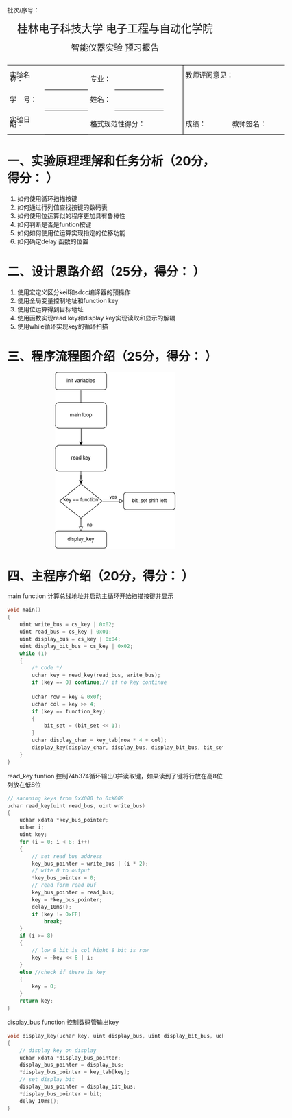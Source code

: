 批次/序号： 
<center style="font-size:25px; margin-bottom:10pt; margin-top:10">桂林电子科技大学 电子工程与自动化学院</center>
<center style="font-size:20px">智能仪器实验 预习报告</center>
<table style="margin-top:20pt; margin-bottom:8pt; width:486.2pt; margin-bottom:0pt; border-collapse:collapse">
				<tr style="height:27.4pt">
					<td rowspan="2" style="width:65.35pt; padding-left:4.25pt; vertical-align:bottom">
						<p style="text-indent:0pt; line-height:60%; font-size:12pt">
							<span style="font-family:宋体">实验名称：</span>
						</p>
					</td>
					<td rowspan="2" style="width:86.9pt; border-bottom:0.75pt solid #000000; padding-left:4.25pt; vertical-align:bottom">
						<p style="text-indent:0pt; text-align:center; line-height:60%; font-size:9pt">
							<span style="font-family:宋体">&#xa0;</span>
						</p>
					</td>
					<td rowspan="2" style="width:42.1pt; padding-left:4.25pt; vertical-align:bottom">
						<p style="text-indent:0pt; line-height:60%; font-size:12pt">
							<span style="font-family:宋体">专业：</span>
						</p>
					</td>
					<td rowspan="2" style="width:98.85pt; border-bottom:0.75pt solid #000000; padding-left:4.25pt; vertical-align:bottom">
						<p style="text-indent:0pt; text-align:center; line-height:60%; font-size:12pt">
							<span style="font-family:宋体">&#xa0</span>
						</p>
					</td>
					<td rowspan="2" style="width:7.38pt; border-right:0.75pt solid #000000; padding-left:4.25pt; vertical-align:bottom">
						<p style="text-indent:21pt; line-height:60%; font-size:12pt">
							<span style="font-family:宋体">&#xa0;</span>
						</p>
					</td>
					<td colspan="3" style="width:179.75pt; border-left:0.75pt solid #000000; padding-left:3.88pt; vertical-align:bottom">
						<p style="text-indent:0pt; text-align:left; line-height:60%; font-size:12pt">
							<span style="font-family:宋体">教师评阅意见：</span>
						</p>
					</td>
				</tr>
				<tr >
					<td colspan="3" rowspan="3" style="width:179.75pt; border-left:0.75pt solid #000000; padding-left:3.88pt; vertical-align:top">
						<p style="text-indent:0pt; line-height:40%; font-size:10pt">
							<span style="font-family:宋体">&#xa0;</span>
						</p>
					</td>
				</tr>
				<tr style="height:1pt">
					<td style="width:55.35pt; padding-left:4.25pt; vertical-align:bottom">
						<p style="text-indent:0pt; line-height:60%; font-size:12pt">
							<span style="font-family:宋体">学</span><span style="font-family:宋体">&#xa0;&#xa0;&#xa0; </span><span style="font-family:宋体">号：</span>
						</p>
					</td>
					<td style="width:86.9pt; border-top:0.75pt solid #000000; border-bottom:0.75pt solid #000000; padding-left:4.25pt; vertical-align:bottom">
						<p style="text-indent:0pt; text-align:center; line-height:60%; font-size:12pt">
							<span style="font-family:宋体">&#xa0;</span>
						</p>
					</td>
					<td style="width:42.1pt; padding-left:4.25pt; vertical-align:bottom">
						<p style="text-indent:0pt; line-height:60%; font-size:12pt">
							<span style="font-family:宋体">姓名：</span>
						</p>
					</td>
					<td style="width:98.85pt; border-top:0.75pt solid #000000; border-bottom:0.75pt solid #000000; padding-left:4.25pt; vertical-align:bottom">
						<p style="text-indent:0pt; text-align:center; line-height:60%; font-size:12pt">
							<span style="font-family:宋体">&#xa0;</span>
						</p>
					</td>
					<td style="width:7.38pt; border-right:0.75pt solid #000000; padding-left:4.25pt; vertical-align:top">
						<p style="text-indent:21pt; line-height:60%; font-size:12pt">
							<span style="font-family:宋体">&#xa0;</span>
						</p>
					</td>
				</tr>
				<tr style="height:1pt">
					<td rowspan="2" style="width:65.35pt; padding-left:4.25pt; vertical-align:bottom">
						<p style="text-indent:0pt; line-height:60%; font-size:12pt">
							<span style="font-family:宋体">实验日期：</span>
						</p>
					</td>
					<td rowspan="2" style="width:86.9pt; border-top:0.75pt solid #000000; border-bottom:0.75pt solid #000000; padding-left:4.25pt; vertical-align:bottom">
						<p style="text-indent:0pt; text-align:center; line-height:60%; font-size:12pt">
							<span style="font-family:'Times New Roman'">&#xa0</span>
						</p>
					</td>
					<td colspan="2" rowspan="2" style="width:135.2pt; padding-left:4.25pt; vertical-align:bottom">
						<p style="text-indent:0pt; text-align:left; line-height:60%; font-size:12pt">
							<span style="font-family:宋体">格式规范性得分：</span>
						</p>
					</td>
					<td rowspan="2" style="width:7.38pt; border-right:0.75pt solid #000000; padding-left:4.25pt; vertical-align:top">
						<p style="text-indent:21pt; line-height:60%; font-size:12pt">
							<span style="font-family:宋体">&#xa0;</span>
						</p>
					</td>
				</tr>
				<tr style="height:18.45pt">
					<td style="width:41.5pt; border-left:0.75pt solid #000000; padding-left:3.88pt; vertical-align:bottom">
						<p style="text-indent:0pt; text-align:left; line-height:60%; font-size:12pt">
							<span style="font-family:宋体">成绩：</span>
						</p>
					</td>
					<td style="width:33pt; padding-left:4.25pt; vertical-align:bottom">
						<p style="text-indent:0pt; text-align:center; line-height:60%; font-size:12pt">
							<span style="font-family:宋体">&#xa0;</span>
						</p>
					</td>
					<td style="width:106.75pt; padding-left:4.25pt; vertical-align:bottom">
						<p style="text-indent:0pt; text-align:left; line-height:60%; font-size:12pt">
							<span style="font-family:宋体">教师签名：</span>
						</p>
					</td>
				</tr>
				<!-- <tr style="height:0pt">
 -->
				<!-- 	<td style="width:59.6pt">
 -->
				<!-- 	</td>
 -->
				<!-- 	<td style="width:91.15pt">
 -->
				<!-- 	</td>
 -->
				<!-- 	<td style="width:36.35pt">
 -->
				<!-- 	</td>
 -->
				<!-- 	<td style="width:103.1pt">
 -->
				<!-- 	</td>
 -->
				<!-- 	<td style="width:12pt">
 -->
				<!-- 	</td>
 -->
				<!-- 	<td style="width:35.75pt">
 -->
				<!-- 	</td>
 -->
				<!-- 	<td style="width:37.25pt">
 -->
				<!-- 	</td>
 -->
				<!-- 	<td style="width:111pt">
 -->
				<!-- 	</td>
 -->
				<!-- </tr>
 -->
</table>

# 一、实验原理理解和任务分析（20分，得分： ）

1. 如何使用循环扫描按键
2. 如何通过行列值查找按键的数码表
3. 如何使用位运算似的程序更加具有鲁棒性
4. 如何判断是否是funtion按键
5. 如何如何使用位运算实现指定的位移功能
6. 如何确定delay 函数的位置

# 二、设计思路介绍（25分，得分： ）


1. 使用宏定义区分keil和sdcc编译器的预操作
2. 使用全局变量控制地址和function key
3. 使用位运算得到目标地址
4. 使用函数实现read key和display key实现读取和显示的解耦
5. 使用while循环实现key的循环扫描


# 三、程序流程图介绍（25分，得分： ）
<center>

![img](chapter1.png)

</center>

# 四、主程序介绍（20分，得分： ）

main function 计算总线地址并启动主循环开始扫描按键并显示
```c
void main()
{
    uint write_bus = cs_key | 0x02;
    uint read_bus = cs_key | 0x01;
    uint display_bus = cs_key | 0x04;
    uint display_bit_bus = cs_key | 0x02;
    while (1)
    {
        /* code */
        uchar key = read_key(read_bus, write_bus);
        if (key == 0) continue;// if no key continue

        uchar row = key & 0x0f;
        uchar col = key >> 4;
        if (key == function_key)
        {
            bit_set = (bit_set << 1);
        }
        uchar display_char = key_tab[row * 4 + col];
        display_key(display_char, display_bus, display_bit_bus, bit_set);
    }
}
```
read_key funtion 控制74h374循环输出0并读取键，如果读到了键将行放在高8位列放在低8位
```c
// sacnning keys from 0xX000 to 0xX008
uchar read_key(uint read_bus, uint write_bus)
{
    uchar xdata *key_bus_pointer;
    uchar i;
    uint key;
    for (i = 0; i < 8; i++)
    {
        // set read bus address
        key_bus_pointer = write_bus | (i * 2);
        // wite 0 to output
        *key_bus_pointer = 0;
        // read form read_buf
        key_bus_pointer = read_bus;
        key = *key_bus_pointer;
        delay_10ms();
        if (key != 0xFF)
            break;
    }
    if (i >= 8)
    {
        // low 8 bit is col hight 8 bit is row
        key = ~key << 8 | i;
    }
    else //check if there is key
    {
        key = 0;
    }
    return key;
}
```

display_bus function 控制数码管输出key

```c
void display_key(uchar key, uint display_bus, uint display_bit_bus, uchar bit)
{
    // display key on display
    uchar xdata *display_bus_pointer;
    display_bus_pointer = display_bus;
    *display_bus_pointer = key_tab[key];
    // set display bit
    display_bus_pointer = display_bit_bus;
    *display_bus_pointer = bit;
    delay_10ms();
}
```
